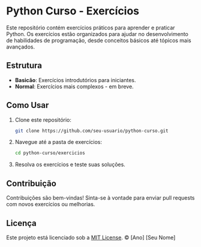 # Python Curso - Exercícios

Este repositório contém exercícios práticos para aprender e praticar Python. Os exercícios estão organizados para ajudar no desenvolvimento de habilidades de programação, desde conceitos básicos até tópicos mais avançados.

## Estrutura

- **Basicão**: Exercícios introdutórios para iniciantes.
- **Normal**: Exercícios mais complexos - em breve.
## Como Usar

1. Clone este repositório:
   ```bash
   git clone https://github.com/seu-usuario/python-curso.git
   ```
2. Navegue até a pasta de exercícios:
   ```bash
   cd python-curso/exercicios
   ```
3. Resolva os exercícios e teste suas soluções.

## Contribuição

Contribuições são bem-vindas! Sinta-se à vontade para enviar pull requests com novos exercícios ou melhorias.

## Licença

Este projeto está licenciado sob a [MIT License](LICENSE). © [Ano] [Seu Nome]
